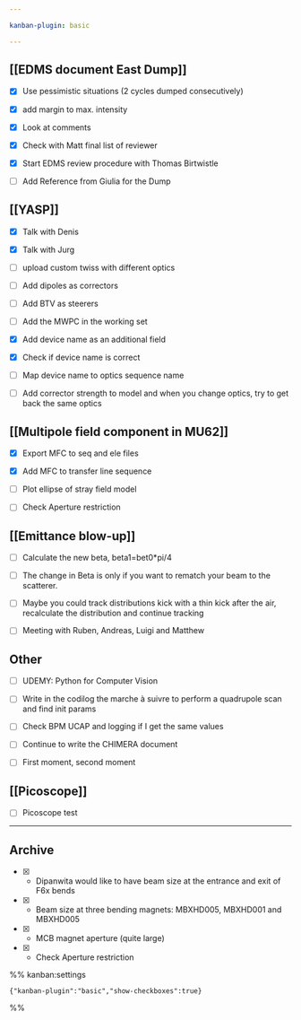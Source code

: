 ```yaml
---

kanban-plugin: basic

---
```


## [[EDMS document East Dump]]

- [x] Use pessimistic situations (2 cycles dumped consecutively)
- [x] add margin to max. intensity
- [x] Look at comments
- [x] Check with Matt final list of reviewer
- [x] Start EDMS review procedure with Thomas Birtwistle
- [ ] Add Reference from Giulia for the Dump


## [[YASP]]

- [x] Talk with Denis
- [x] Talk with Jurg
- [ ] upload custom twiss with different optics
- [ ] Add dipoles as correctors
- [ ] Add BTV as steerers
- [ ] Add the MWPC in the working set
- [x] Add device name as an additional field
- [x] Check if device name is correct
- [ ] Map device name to optics sequence name
- [ ] Add corrector strength to model and when you change optics, try to get back the same optics


## [[Multipole field component in MU62]]

- [x] Export MFC to seq and ele files
- [x] Add MFC to transfer line sequence
- [ ] Plot ellipse of stray field model
- [ ] Check Aperture restriction


## [[Emittance blow-up]]

- [ ] Calculate the new beta, beta1=bet0*pi/4
- [ ] The change in Beta is only if you want to rematch your beam to the scatterer.
- [ ] Maybe you could track distributions kick with a thin kick after the air, recalculate the distribution and continue tracking
- [ ] Meeting with Ruben, Andreas, Luigi and Matthew


## Other

- [ ] UDEMY: Python for Computer Vision
- [ ] Write in the codilog the marche à suivre to perform a quadrupole scan and find init params
- [ ] Check BPM UCAP and logging if I get the same values
- [ ] Continue to write the CHIMERA document
- [ ] First moment, second moment


## [[Picoscope]]

- [ ] Picoscope test


***

## Archive

- [x] - Dipanwita would like to have beam size at the entrance and exit of F6x bends
- [x] - Beam size at three bending magnets: MBXHD005, MBXHD001 and MBXHD005
- [x] - MCB magnet aperture (quite large)
- [x] - Check Aperture restriction

%% kanban:settings
```
{"kanban-plugin":"basic","show-checkboxes":true}
```
%%